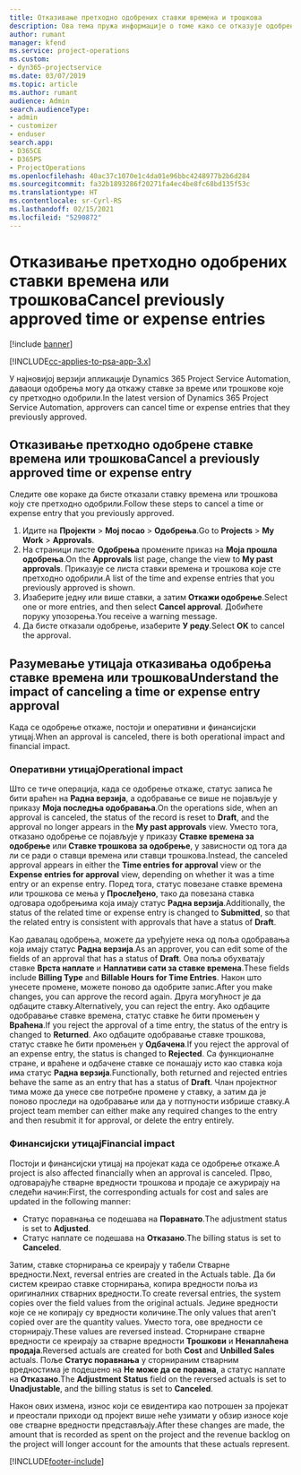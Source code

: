 ```yaml
---
title: Отказивање претходно одобрених ставки времена и трошкова
description: Ова тема пружа информације о томе како се отказује одобрено време пројекта и трансакција трошкова.
author: rumant
manager: kfend
ms.service: project-operations
ms.custom:
- dyn365-projectservice
ms.date: 03/07/2019
ms.topic: article
ms.author: rumant
audience: Admin
search.audienceType:
- admin
- customizer
- enduser
search.app:
- D365CE
- D365PS
- ProjectOperations
ms.openlocfilehash: 40ac37c1070e1c4da01e96bbc4248977b2b6d284
ms.sourcegitcommit: fa32b1893286f20271fa4ec4be8fc68bd135f53c
ms.translationtype: HT
ms.contentlocale: sr-Cyrl-RS
ms.lasthandoff: 02/15/2021
ms.locfileid: "5290872"
---
```

# <a name="cancel-previously-approved-time-or-expense-entries"></a><span data-ttu-id="a197d-103">Отказивање претходно одобрених ставки времена или трошкова</span><span class="sxs-lookup"><span data-stu-id="a197d-103">Cancel previously approved time or expense entries</span></span>

[!include [banner](../includes/psa-now-project-operations.md)]

[!INCLUDE[cc-applies-to-psa-app-3.x](../includes/cc-applies-to-psa-app-3x.md)]

<span data-ttu-id="a197d-104">У најновијој верзији апликације Dynamics 365 Project Service Automation, даваоци одобрења могу да откажу ставке за време или трошкове које су претходно одобрили.</span><span class="sxs-lookup"><span data-stu-id="a197d-104">In the latest version of Dynamics 365 Project Service Automation, approvers can cancel time or expense entries that they previously approved.</span></span>

## <a name="cancel-a-previously-approved-time-or-expense-entry"></a><span data-ttu-id="a197d-105">Отказивање претходно одобрене ставке времена или трошкова</span><span class="sxs-lookup"><span data-stu-id="a197d-105">Cancel a previously approved time or expense entry</span></span>

<span data-ttu-id="a197d-106">Следите ове кораке да бисте отказали ставку времена или трошкова коју сте претходно одобрили.</span><span class="sxs-lookup"><span data-stu-id="a197d-106">Follow these steps to cancel a time or expense entry that you previously approved.</span></span>

1. <span data-ttu-id="a197d-107">Идите на **Пројекти** \> **Мој посао** \> **Одобрења**.</span><span class="sxs-lookup"><span data-stu-id="a197d-107">Go to **Projects** \> **My Work** \> **Approvals**.</span></span>
2. <span data-ttu-id="a197d-108">На страници листе **Одобрења** промените приказ на **Моја прошла одобрења**.</span><span class="sxs-lookup"><span data-stu-id="a197d-108">On the **Approvals** list page, change the view to **My past approvals**.</span></span> <span data-ttu-id="a197d-109">Приказује се листа ставки времена и трошкова које сте претходно одобрили.</span><span class="sxs-lookup"><span data-stu-id="a197d-109">A list of the time and expense entries that you previously approved is shown.</span></span>
3. <span data-ttu-id="a197d-110">Изаберите једну или више ставки, а затим **Откажи одобрење**.</span><span class="sxs-lookup"><span data-stu-id="a197d-110">Select one or more entries, and then select **Cancel approval**.</span></span> <span data-ttu-id="a197d-111">Добићете поруку упозорења.</span><span class="sxs-lookup"><span data-stu-id="a197d-111">You receive a warning message.</span></span>
4. <span data-ttu-id="a197d-112">Да бисте отказали одобрење, изаберите **У реду**.</span><span class="sxs-lookup"><span data-stu-id="a197d-112">Select **OK** to cancel the approval.</span></span>

## <a name="understand-the-impact-of-canceling-a-time-or-expense-entry-approval"></a><span data-ttu-id="a197d-113">Разумевање утицаја отказивања одобрења ставке времена или трошкова</span><span class="sxs-lookup"><span data-stu-id="a197d-113">Understand the impact of canceling a time or expense entry approval</span></span>

<span data-ttu-id="a197d-114">Када се одобрење откаже, постоји и оперативни и финансијски утицај.</span><span class="sxs-lookup"><span data-stu-id="a197d-114">When an approval is canceled, there is both operational impact and financial impact.</span></span>

### <a name="operational-impact"></a><span data-ttu-id="a197d-115">Оперативни утицај</span><span class="sxs-lookup"><span data-stu-id="a197d-115">Operational impact</span></span>

<span data-ttu-id="a197d-116">Што се тиче операција, када се одобрење откаже, статус записа ће бити враћен на **Радна верзија**, а одобравање се више не појављује у приказу **Моја последња одобравања**.</span><span class="sxs-lookup"><span data-stu-id="a197d-116">On the operations side, when an approval is canceled, the status of the record is reset to **Draft**, and the approval no longer appears in the **My past approvals** view.</span></span> <span data-ttu-id="a197d-117">Уместо тога, отказано одобрење се појављује у приказу **Ставке времена за одобрење** или **Ставке трошкова за одобрење**, у зависности од тога да ли се ради о ставци времена или ставци трошкова.</span><span class="sxs-lookup"><span data-stu-id="a197d-117">Instead, the canceled approval appears in either the **Time entries for approval** view or the **Expense entries for approval** view, depending on whether it was a time entry or an expense entry.</span></span> <span data-ttu-id="a197d-118">Поред тога, статус повезане ставке времена или трошкова се мења у **Прослеђено**, тако да повезана ставка одговара одобрењима која имају статус **Радна верзија**.</span><span class="sxs-lookup"><span data-stu-id="a197d-118">Additionally, the status of the related time or expense entry is changed to **Submitted**, so that the related entry is consistent with approvals that have a status of **Draft**.</span></span>

<span data-ttu-id="a197d-119">Као давалац одобрења, можете да уређујете нека од поља одобравања која имају статус **Радна верзија**.</span><span class="sxs-lookup"><span data-stu-id="a197d-119">As an approver, you can edit some of the fields of an approval that has a status of **Draft**.</span></span> <span data-ttu-id="a197d-120">Ова поља обухватају ставке **Врста наплате** и **Наплативи сати за ставке времена**.</span><span class="sxs-lookup"><span data-stu-id="a197d-120">These fields include **Billing Type** and **Billable Hours for Time Entries**.</span></span> <span data-ttu-id="a197d-121">Након што унесете промене, можете поново да одобрите запис.</span><span class="sxs-lookup"><span data-stu-id="a197d-121">After you make changes, you can approve the record again.</span></span> <span data-ttu-id="a197d-122">Друга могућност је да одбаците ставку.</span><span class="sxs-lookup"><span data-stu-id="a197d-122">Alternatively, you can reject the entry.</span></span> <span data-ttu-id="a197d-123">Ако одбаците одобравање ставке времена, статус ставке ће бити промењен у **Враћена**.</span><span class="sxs-lookup"><span data-stu-id="a197d-123">If you reject the approval of a time entry, the status of the entry is changed to **Returned**.</span></span> <span data-ttu-id="a197d-124">Ако одбаците одобравање ставке трошкова, статус ставке ће бити промењен у **Одбачена**.</span><span class="sxs-lookup"><span data-stu-id="a197d-124">If you reject the approval of an expense entry, the status is changed to **Rejected**.</span></span> <span data-ttu-id="a197d-125">Са функционалне стране, и враћене и одбачене ставке се понашају исто као ставка која има статус **Радна верзија**.</span><span class="sxs-lookup"><span data-stu-id="a197d-125">Functionally, both returned and rejected entries behave the same as an entry that has a status of **Draft**.</span></span> <span data-ttu-id="a197d-126">Члан пројектног тима може да унесе све потребне промене у ставку, а затим да је поново проследи на одобравање или да у потпуности избрише ставку.</span><span class="sxs-lookup"><span data-stu-id="a197d-126">A project team member can either make any required changes to the entry and then resubmit it for approval, or delete the entry entirely.</span></span>

### <a name="financial-impact"></a><span data-ttu-id="a197d-127">Финансијски утицај</span><span class="sxs-lookup"><span data-stu-id="a197d-127">Financial impact</span></span>

<span data-ttu-id="a197d-128">Постоји и финансијски утицај на пројекат када се одобрење откаже.</span><span class="sxs-lookup"><span data-stu-id="a197d-128">A project is also affected financially when an approval is canceled.</span></span> <span data-ttu-id="a197d-129">Прво, одговарајуће стварне вредности трошкова и продаје се ажурирају на следећи начин:</span><span class="sxs-lookup"><span data-stu-id="a197d-129">First, the corresponding actuals for cost and sales are updated in the following manner:</span></span>

- <span data-ttu-id="a197d-130">Статус поравнања се подешава на **Поравнато**.</span><span class="sxs-lookup"><span data-stu-id="a197d-130">The adjustment status is set to **Adjusted**.</span></span>
- <span data-ttu-id="a197d-131">Статус наплате се подешава на **Отказано**.</span><span class="sxs-lookup"><span data-stu-id="a197d-131">The billing status is set to **Canceled**.</span></span>

<span data-ttu-id="a197d-132">Затим, ставке сторнирања се креирају у табели Стварне вредности.</span><span class="sxs-lookup"><span data-stu-id="a197d-132">Next, reversal entries are created in the Actuals table.</span></span> <span data-ttu-id="a197d-133">Да би систем креирао ставке сторнирања, копира вредности поља из оригиналних стварних вредности.</span><span class="sxs-lookup"><span data-stu-id="a197d-133">To create reversal entries, the system copies over the field values from the original actuals.</span></span> <span data-ttu-id="a197d-134">Једине вредности које се не копирају су вредности количине.</span><span class="sxs-lookup"><span data-stu-id="a197d-134">The only values that aren't copied over are the quantity values.</span></span> <span data-ttu-id="a197d-135">Уместо тога, ове вредности се сторнирају.</span><span class="sxs-lookup"><span data-stu-id="a197d-135">These values are reversed instead.</span></span> <span data-ttu-id="a197d-136">Сторниране стварне вредности се креирају за стварне вредности **Трошкови** и **Ненаплаћена продаја**.</span><span class="sxs-lookup"><span data-stu-id="a197d-136">Reversed actuals are created for both **Cost** and **Unbilled Sales** actuals.</span></span> <span data-ttu-id="a197d-137">Поље **Статус поравнања** у сторнираним стварним вредностима је подешено на **Не може да се поравна**, а статус наплате на **Отказано**.</span><span class="sxs-lookup"><span data-stu-id="a197d-137">The **Adjustment Status** field on the reversed actuals is set to **Unadjustable**, and the billing status is set to **Canceled**.</span></span>

<span data-ttu-id="a197d-138">Након ових измена, износ који се евидентира као потрошен за пројекат и преостали приходи од пројект више неће узимати у обзир износе које ове стварне вредности представљају.</span><span class="sxs-lookup"><span data-stu-id="a197d-138">After these changes are made, the amount that is recorded as spent on the project and the revenue backlog on the project will longer account for the amounts that these actuals represent.</span></span>


[!INCLUDE[footer-include](../includes/footer-banner.md)]